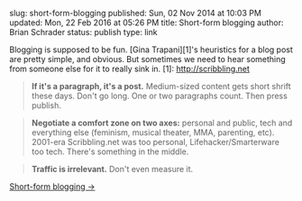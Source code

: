 slug: short-form-blogging
published: Sun, 02 Nov 2014 at 10:03 PM
updated: Mon, 22 Feb 2016 at 05:26 PM
title: Short-form blogging
author: Brian Schrader
status: publish
type: link

Blogging is supposed to be fun. [Gina Trapani][1]'s heuristics for a blog post are pretty simple, and obvious. But sometimes we need to hear something from someone else for it to really sink in.
[1]: http://scribbling.net

> <b>If it's a paragraph, it's a post.</b> Medium-sized content gets short shrift these days. Don't go long. One or two paragraphs count. Then press publish.

> <b>Negotiate a comfort zone on two axes:</b> personal and public, tech and everything else (feminism, musical theater, MMA, parenting, etc). 2001-era Scribbling.net was too personal, Lifehacker/Smarterware too tech. There's something in the middle.

> <b>Traffic is irrelevant.</b> Don't even measure it.

[Short-form blogging &#8594;](http://scribbling.net/2014/10/16/short-form-blogging/)
